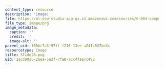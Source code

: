 ```yaml
---
content_type: resource
description: 'Image: '
file: https://ol-ocw-studio-app-qa.s3.amazonaws.com/courses/6-004-computation-structures-spring-2017/1acd90362aea5a2f7fa8acc4fae7c492_Slide26.png
file_type: image/png
image_metadata:
  caption: ''
  credit: ''
  image-alt: ''
parent_uid: f65bc7a3-97ff-f216-13ee-a241c537bd4c
resourcetype: Image
title: Slide26.png
uid: 1acd9036-2aea-5a2f-7fa8-acc4fae7c492
---
```

